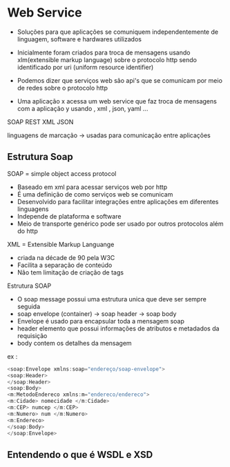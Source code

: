 
# Web Service

- Soluções para que aplicações se comuniquem independentemente de linguagem, software e hardwares utilizados 

- Inicialmente foram criados para troca de mensagens usando xlm(extensible markup language) sobre o protocolo http sendo identificado por uri (uniform resource identifier) 

- Podemos dizer que serviços web são api's que se comunicam por meio de redes sobre o protocolo http 

- Uma aplicação x acessa um web service que faz troca de  mensagens com a aplicação y usando , xml , json, yaml ... 

SOAP 
REST 
XML 
JSON 

linguagens de marcação -> usadas para comunicação entre aplicações 

## Estrutura Soap 

SOAP = simple object access protocol 

- Baseado em xml para acessar serviços web por http 
- É uma definição de como serviços web se comunicam 
- Desenvolvido para facilitar integrações entre aplicações em diferentes linguagens
- Independe de plataforma e software
- Meio de transporte genérico pode ser usado por outros protocolos além do http 

XML = Extensible Markup Languange 

- criada na décade de 90 pela W3C 
- Facilita a separação de conteúdo 
- Não tem limitação de criação de tags 

Estrutura SOAP 

- O soap message possui uma estrutura unica que deve ser sempre seguida 
- soap envelope (container) -> soap header -> soap body 
- Envelope é usado para encapsular toda a mensagem soap 
- header elemento que possui informações de atributos e metadados da requisição 
- body contem os detalhes da mensagem 

ex : 
```Javascript
<soap:Envelope xmlns:soap="endereço/soap-envelope"> 
<soap:Header> 
</soap:Header> 
<soap:Body>
<m:MetodoEndereco xmlns:m="endereco/endereco"> 
<m:Cidade> nomecidade </m:Cidade>
<m:CEP> numcep </m:CEP>
<m:Numero> num </m:Numero>
<m:Endereco>
</soap:Body>
</soap:Envelope> 
```

## Entendendo o que é WSDL e XSD

